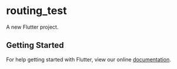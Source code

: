 # routing_test

A new Flutter project.

## Getting Started

For help getting started with Flutter, view our online
[documentation](https://flutter.io/).
